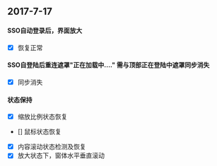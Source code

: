 ## 2017-7-17
#### SSO自动登录后，界面放大
- [X] 恢复正常

#### SSO自登陆后重连遮罩"正在加载中...." 需与顶部正在登陆中遮罩同步消失
- [X] 同步消失

#### 状态保持
- [X]  缩放比例状态恢复
- [] 鼠标状态恢复
- [X] 内容滚动状态检测及恢复
- [X] 放大状态下，窗体水平垂直滚动
